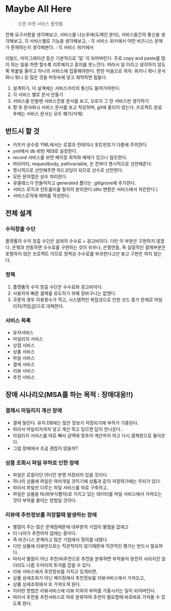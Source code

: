 # Maybe All Here
> 오픈 마켓 서비스 플랫폼

전체 요구사항을 생각해보고,
서비스를 나눈후에(도메인 분리),
서비스들간의 통신을 생각해보고,
각 서비스별로 기능을 생각해보고, : 각 서비스 위키에서
어떤 비즈니스 문제가 존재하는지 생각해본다. : 각 서비스 위키에서

리빌드, 마이그레이션 등은 기본적으로 
'일' 이 되어버린다.
주로 copy and paste를 많이 하는 일을 하면 할수록 지루해지고
흥미를 못느낀다.
따라서 일 이라고 생각하지 않도록 복붙을 줄이고 하나의 서비스에 집중해야한다.
편한 마음으로 하자. 위키니 뭐니 문서화니 뭐니 등 많은 것을 머릿속에 넣고 제작하면
힘들다.

1. 설계하기, 이 설계에는 서비스끼리의 통신도 들어가야한다.
2. 각 서비스 별로 문서 만들기
3. 서비스를 만들땐 서비스전용 문서를 보고, 오로지 그 한 서비스만 생각하기
4. 향 후 문서화시 서비스 문서를 보고 작성하며, git에 올리지 않는다. 
프로젝트 완료 후에는 서비스 문서는 모두 폐기(삭제)

## 반드시 할 것
* 카프카 상수랑 YML에서는 로컬과 컨테이너 포트번호가 다름에 주의한다.
* yml에서 db 비번 제대로 설정한다.
* record 서비스를 보면 페이징 최적화 예제가 있으니 참조한다.
* 파라미터, requestbody, pathvariable, 은 전부다 명시적으로 선언해준다.
* 명시적으로 선언해주면 하드코딩이 되므로 상수로 선언한다.
* 모든 문자열은 상수 처리한다.
* 큐클래스가 만들어지고 generated 폴더는 .gitignore에 추가한다.
* 서비스 로직과 컨트롤러를 철저히 분리한다.(dto 변환은 서비스에서 처린한다.)
* 서비스로직에 매퍼를 작성한다.

## 전체 설계
### 수익창출 수단
플랫폼의 수익 창출 수단은 설레의 수수료 + 광고비이다.
다만 이 부분은 구현하지 않겠다.
은행과 연동하면 수수료를 구현하는 것이 쉬우나,
은행연동, 즉 실질적인 결제부분은 포함하지 않은 프로젝트 이므로 정책상 수수료를 부과한다고만 놓고 구현은 하지 않는다.
### 정책
1. 플랫폼의 수익 창출 수단은 수수료와 광고비이다.
2. 사용자의 빠른 결제를 유도하기 위해 장바구니는 없앤다.
3. 쿠폰의 경우 이용횟수가 적고, 시스템적인 복잡성으로 인한 코드 증가 문제로 마일리지(적립금)으로 대체한다.
### 서비스 목록
* 유저서비스
* 마일리지 서비스
* 상점 서비스
* 상품 서비스
* 파일 서비스
* 결제 서비스
* 리뷰 서비스
* 추천 서비스

## 장애 시나리오(MSA를 하는 목적 : 장애대응!!)
### 결제시 마일리지 계산 장애
* 결제 밀린다. 유저 DB에는 많은 정보가 저장되기에 부하가 가중된다.
* 따라서 마일리지까지 넣고 계산 하고 있으면 답이 안나온다..
* 마일리지 서비스를 따로 빼서 금액에 맞추어 계산까지 하고 다시 결제창으로 돌아온다.
* 그럼 장애에서 조금 괜찮지 않을까?
### 상품 조회시 파일 부하로 인한 장애
* 파일은 로컬이던 어디던 분명 저장되어 있을 것이다.
* 하나의 상품에 파일은 여러개일 것이기에 상품과 같이 저장하기에는 무리가 있다.
* 따라서 파일만 다루는 파일 서비스를 따로 구축하고,
* 파일은 상품을 fk(외부식별자)로 가지고 있는 데이터를 파일 서비스에서 가져오는 것이 부하를 줄이는 방법일 것이다.
### 리뷰에 추천정보를 저장할때 발생하는 장애
* 별점이 주는 많은 문제점때문에 대부분의 기업이 별점을 없애고
* 더 나아가 추천마저 없애는 중이다.
* 즉 비즈니스 문제라고 많은 기업에서 정의를 내렸다.
* 다만 상품에 리뷰만으로는 직관적이지 않기때문에 직관적인 평가는 반드시 필요하다.
* 따라서 별점이 아닌 추천/비추천으로 추천을 분류하면 부작용이 완전히 사라지진 않더라도 나름 두마리의 토끼를 잡을 수 있다.
* 리뷰 서비스에서 추천정보를 가지고 있게되면,
* 상품 상세조회가 아닌 페이징에서 추천정보를 리뷰서비스에서 가져오고,
* 상품 상세조회에서 또 가져오게 된다.
* 이러한 방법은 리뷰서비스에 리뷰 이외의 부하를 가중시키는 일이 되어버린다.
* 따라서 추천을 추천서비스로 따로 분류하여 추천이 필요할때 바로바로 가져올 수 있도록 한다.